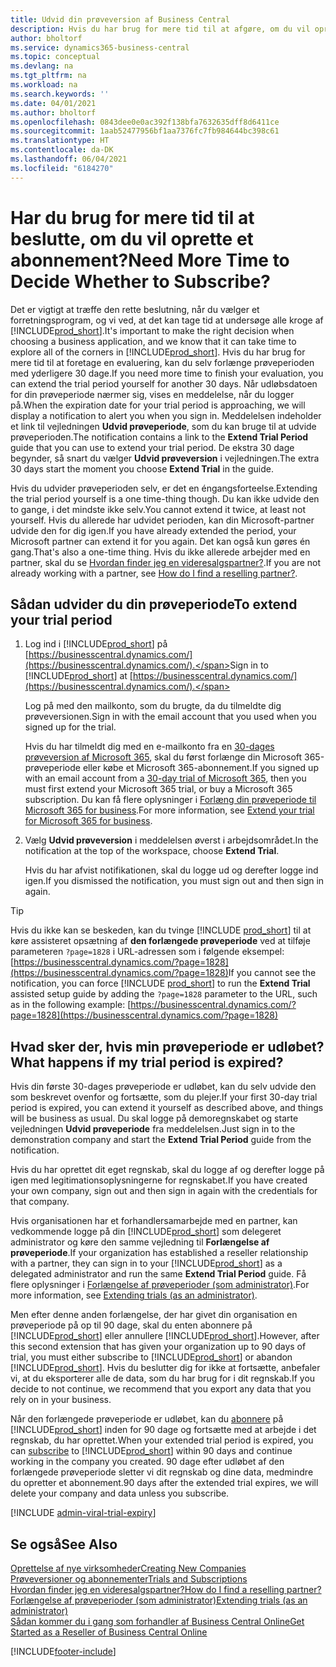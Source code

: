 ```yaml
---
title: Udvid din prøveversion af Business Central
description: Hvis du har brug for mere tid til at afgøre, om du vil oprette et abonnement på Dynamics 365 Business Central, kan du udvide din prøveperiode en gang. Få mere at vide om dine muligheder.
author: bholtorf
ms.service: dynamics365-business-central
ms.topic: conceptual
ms.devlang: na
ms.tgt_pltfrm: na
ms.workload: na
ms.search.keywords: ''
ms.date: 04/01/2021
ms.author: bholtorf
ms.openlocfilehash: 0843dee0e0ac392f138bfa7632635dff8d6411ce
ms.sourcegitcommit: 1aab52477956bf1aa7376fc7fb984644bc398c61
ms.translationtype: HT
ms.contentlocale: da-DK
ms.lasthandoff: 06/04/2021
ms.locfileid: "6184270"
---
```

# <a name="need-more-time-to-decide-whether-to-subscribe"></a><span data-ttu-id="7569c-104">Har du brug for mere tid til at beslutte, om du vil oprette et abonnement?</span><span class="sxs-lookup"><span data-stu-id="7569c-104">Need More Time to Decide Whether to Subscribe?</span></span>

<span data-ttu-id="7569c-105">Det er vigtigt at træffe den rette beslutning, når du vælger et forretningsprogram, og vi ved, at det kan tage tid at undersøge alle kroge af [!INCLUDE[prod_short](includes/prod_short.md)].</span><span class="sxs-lookup"><span data-stu-id="7569c-105">It's important to make the right decision when choosing a business application, and we know that it can take time to explore all of the corners in [!INCLUDE[prod_short](includes/prod_short.md)].</span></span> <span data-ttu-id="7569c-106">Hvis du har brug for mere tid til at foretage en evaluering, kan du selv forlænge prøveperioden med yderligere 30 dage.</span><span class="sxs-lookup"><span data-stu-id="7569c-106">If you need more time to finish your evaluation, you can extend the trial period yourself for another 30 days.</span></span> <span data-ttu-id="7569c-107">Når udløbsdatoen for din prøveperiode nærmer sig, vises en meddelelse, når du logger på.</span><span class="sxs-lookup"><span data-stu-id="7569c-107">When the expiration date for your trial period is approaching, we will display a notification to alert you when you sign in.</span></span> <span data-ttu-id="7569c-108">Meddelelsen indeholder et link til vejledningen **Udvid prøveperiode**, som du kan bruge til at udvide prøveperioden.</span><span class="sxs-lookup"><span data-stu-id="7569c-108">The notification contains a link to the **Extend Trial Period** guide that you can use to extend your trial period.</span></span> <span data-ttu-id="7569c-109">De ekstra 30 dage begynder, så snart du vælger **Udvid prøveversion** i vejledningen.</span><span class="sxs-lookup"><span data-stu-id="7569c-109">The extra 30 days start the moment you choose **Extend Trial** in the guide.</span></span>

<span data-ttu-id="7569c-110">Hvis du udvider prøveperioden selv, er det en éngangsforteelse.</span><span class="sxs-lookup"><span data-stu-id="7569c-110">Extending the trial period yourself is a one time-thing though.</span></span> <span data-ttu-id="7569c-111">Du kan ikke udvide den to gange, i det mindste ikke selv.</span><span class="sxs-lookup"><span data-stu-id="7569c-111">You cannot extend it twice, at least not yourself.</span></span> <span data-ttu-id="7569c-112">Hvis du allerede har udvidet perioden, kan din Microsoft-partner udvide den for dig igen.</span><span class="sxs-lookup"><span data-stu-id="7569c-112">If you have already extended the period, your Microsoft partner can extend it for you again.</span></span> <span data-ttu-id="7569c-113">Det kan også kun gøres én gang.</span><span class="sxs-lookup"><span data-stu-id="7569c-113">That's also a one-time thing.</span></span> <span data-ttu-id="7569c-114">Hvis du ikke allerede arbejder med en partner, skal du se [Hvordan finder jeg en videresalgspartner?](/dynamics365/business-central/across-faq#findpartner).</span><span class="sxs-lookup"><span data-stu-id="7569c-114">If you are not already working with a partner, see [How do I find a reselling partner?](/dynamics365/business-central/across-faq#findpartner).</span></span>  

## <a name="to-extend-your-trial-period"></a><span data-ttu-id="7569c-115">Sådan udvider du din prøveperiode</span><span class="sxs-lookup"><span data-stu-id="7569c-115">To extend your trial period</span></span>

1. <span data-ttu-id="7569c-116">Log ind i [!INCLUDE[prod_short](includes/prod_short.md)] på [https://businesscentral.dynamics.com/](https://businesscentral.dynamics.com/).</span><span class="sxs-lookup"><span data-stu-id="7569c-116">Sign in to [!INCLUDE[prod_short](includes/prod_short.md)] at [https://businesscentral.dynamics.com/](https://businesscentral.dynamics.com/).</span></span>

    <span data-ttu-id="7569c-117">Log på med den mailkonto, som du brugte, da du tilmeldte dig prøveversionen.</span><span class="sxs-lookup"><span data-stu-id="7569c-117">Sign in with the email account that you used when you signed up for the trial.</span></span>  

    <span data-ttu-id="7569c-118">Hvis du har tilmeldt dig med en e-mailkonto fra en [30-dages prøveversion af Microsoft 365](/microsoft-365/commerce/sign-up-for-office-365-trial), skal du først forlænge din Microsoft 365-prøveperiode eller købe et Microsoft 365-abonnement.</span><span class="sxs-lookup"><span data-stu-id="7569c-118">If you signed up with an email account from a [30-day trial of Microsoft 365](/microsoft-365/commerce/sign-up-for-office-365-trial), then you must first extend your Microsoft 365 trial, or buy a Microsoft 365 subscription.</span></span> <span data-ttu-id="7569c-119">Du kan få flere oplysninger i [Forlæng din prøveperiode til Microsoft 365 for business](/microsoft-365/commerce/extend-your-trial).</span><span class="sxs-lookup"><span data-stu-id="7569c-119">For more information, see [Extend your trial for Microsoft 365 for business](/microsoft-365/commerce/extend-your-trial).</span></span>
2. <span data-ttu-id="7569c-120">Vælg **Udvid prøveversion** i meddelelsen øverst i arbejdsområdet.</span><span class="sxs-lookup"><span data-stu-id="7569c-120">In the notification at the top of the workspace, choose **Extend Trial**.</span></span>

    <span data-ttu-id="7569c-121">Hvis du har afvist notifikationen, skal du logge ud og derefter logge ind igen.</span><span class="sxs-lookup"><span data-stu-id="7569c-121">If you dismissed the notification, you must sign out and then sign in again.</span></span>

> [!TIP]
> <span data-ttu-id="7569c-122">Hvis du ikke kan se beskeden, kan du tvinge [!INCLUDE [prod_short](includes/prod_short.md)] til at køre assisteret opsætning af **den forlængede prøveperiode** ved at tilføje parameteren ```?page=1828``` i URL-adressen som i følgende eksempel: [https://businesscentral.dynamics.com/?page=1828](https://businesscentral.dynamics.com/?page=1828)</span><span class="sxs-lookup"><span data-stu-id="7569c-122">If you cannot see the notification, you can force [!INCLUDE [prod_short](includes/prod_short.md)] to run the **Extend Trial** assisted setup guide by adding the ```?page=1828``` parameter to the URL, such as in the following example: [https://businesscentral.dynamics.com/?page=1828](https://businesscentral.dynamics.com/?page=1828)</span></span>

## <a name="what-happens-if-my-trial-period-is-expired"></a><span data-ttu-id="7569c-123">Hvad sker der, hvis min prøveperiode er udløbet?</span><span class="sxs-lookup"><span data-stu-id="7569c-123">What happens if my trial period is expired?</span></span>

<span data-ttu-id="7569c-124">Hvis din første 30-dages prøveperiode er udløbet, kan du selv udvide den som beskrevet ovenfor og fortsætte, som du plejer.</span><span class="sxs-lookup"><span data-stu-id="7569c-124">If your first 30-day trial period is expired, you can extend it yourself as described above, and things will be business as usual.</span></span> <span data-ttu-id="7569c-125">Du skal logge på demoregnskabet og starte vejledningen **Udvid prøveperiode** fra meddelelsen.</span><span class="sxs-lookup"><span data-stu-id="7569c-125">Just sign in to the demonstration company and start the **Extend Trial Period** guide from the notification.</span></span>  

<span data-ttu-id="7569c-126">Hvis du har oprettet dit eget regnskab, skal du logge af og derefter logge på igen med legitimationsoplysningerne for regnskabet.</span><span class="sxs-lookup"><span data-stu-id="7569c-126">If you have created your own company, sign out and then sign in again with the credentials for that company.</span></span>  

<span data-ttu-id="7569c-127">Hvis organisationen har et forhandlersamarbejde med en partner, kan vedkommende logge på din [!INCLUDE[prod_short](includes/prod_short.md)] som delegeret administrator og køre den samme vejledning til **Forlængelse af prøveperiode**.</span><span class="sxs-lookup"><span data-stu-id="7569c-127">If your organization has established a reseller relationship with a partner, they can sign in to your [!INCLUDE[prod_short](includes/prod_short.md)] as a delegated administrator and run the same **Extend Trial Period** guide.</span></span> <span data-ttu-id="7569c-128">Få flere oplysninger i [Forlængelse af prøveperioder (som administrator)](/dynamics365/business-central/dev-itpro/administration/tenant-administration#extending-trials).</span><span class="sxs-lookup"><span data-stu-id="7569c-128">For more information, see [Extending trials (as an administrator)](/dynamics365/business-central/dev-itpro/administration/tenant-administration#extending-trials).</span></span>  

<span data-ttu-id="7569c-129">Men efter denne anden forlængelse, der har givet din organisation en prøveperiode på op til 90 dage, skal du enten abonnere på [!INCLUDE[prod_short](includes/prod_short.md)] eller annullere [!INCLUDE[prod_short](includes/prod_short.md)].</span><span class="sxs-lookup"><span data-stu-id="7569c-129">However, after this second extension that has given your organization up to 90 days of trial, you must either subscribe to [!INCLUDE[prod_short](includes/prod_short.md)] or abandon [!INCLUDE[prod_short](includes/prod_short.md)].</span></span> <span data-ttu-id="7569c-130">Hvis du beslutter dig for ikke at fortsætte, anbefaler vi, at du eksporterer alle de data, som du har brug for i dit regnskab.</span><span class="sxs-lookup"><span data-stu-id="7569c-130">If you decide to not continue, we recommend that you export any data that you rely on in your business.</span></span>

<span data-ttu-id="7569c-131">Når den forlængede prøveperiode er udløbet, kan du [abonnere](https://go.microsoft.com/fwlink/?linkid=828659) på [!INCLUDE[prod_short](includes/prod_short.md)] inden for 90 dage og fortsætte med at arbejde i det regnskab, du har oprettet.</span><span class="sxs-lookup"><span data-stu-id="7569c-131">When your extended trial period is expired, you can [subscribe](https://go.microsoft.com/fwlink/?linkid=828659) to [!INCLUDE[prod_short](includes/prod_short.md)] within 90 days and continue working in the company you created.</span></span> <span data-ttu-id="7569c-132">90 dage efter udløbet af den forlængede prøveperiode sletter vi dit regnskab og dine data, medmindre du opretter et abonnement.</span><span class="sxs-lookup"><span data-stu-id="7569c-132">90 days after the extended trial expires, we will delete your company and data unless you subscribe.</span></span>  

[!INCLUDE [admin-viral-trial-expiry](includes/admin-viral-trial-expiry.md)]

## <a name="see-also"></a><span data-ttu-id="7569c-133">Se også</span><span class="sxs-lookup"><span data-stu-id="7569c-133">See Also</span></span>

[<span data-ttu-id="7569c-134">Oprettelse af nye virksomheder</span><span class="sxs-lookup"><span data-stu-id="7569c-134">Creating New Companies</span></span>](about-new-company.md)  
[<span data-ttu-id="7569c-135">Prøveversioner og abonnementer</span><span class="sxs-lookup"><span data-stu-id="7569c-135">Trials and Subscriptions</span></span>](across-preview.md)  
[<span data-ttu-id="7569c-136">Hvordan finder jeg en videresalgspartner?</span><span class="sxs-lookup"><span data-stu-id="7569c-136">How do I find a reselling partner?</span></span>](/dynamics365/business-central/across-faq#findpartner)  
[<span data-ttu-id="7569c-137">Forlængelse af prøveperioder (som administrator)</span><span class="sxs-lookup"><span data-stu-id="7569c-137">Extending trials (as an administrator)</span></span>](/dynamics365/business-central/dev-itpro/administration/tenant-administration#extending-trials)  
[<span data-ttu-id="7569c-138">Sådan kommer du i gang som forhandler af Business Central Online</span><span class="sxs-lookup"><span data-stu-id="7569c-138">Get Started as a Reseller of Business Central Online</span></span>](/dynamics365/business-central/dev-itpro/administration/get-started-online)  


[!INCLUDE[footer-include](includes/footer-banner.md)]